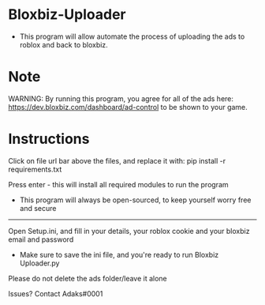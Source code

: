 # Bloxbiz-Uploader
- This program will allow automate the process of uploading the ads to roblox and back to bloxbiz.

# Note
WARNING: By running this program, you agree for all of the ads here:
https://dev.bloxbiz.com/dashboard/ad-control to be shown to your game.


# Instructions
Click on file url bar above the files, and replace it with:
pip install -r requirements.txt

Press enter - this will install all required modules to run the program
- This program will always be open-sourced, to keep yourself worry free and secure

-----------------------------------------------------------------------------------

Open Setup.ini, and fill in your details, your roblox cookie and your bloxbiz email and password
- Make sure to save the ini file, and you're ready to run Bloxbiz Uploader.py

Please do not delete the ads folder/leave it alone

Issues?
Contact Adaks#0001
